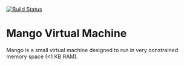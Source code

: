 [![Build Status](https://travis-ci.org/ektrah/mango.svg?branch=master)](https://travis-ci.org/ektrah/mango)

# Mango Virtual Machine

Mango is a small virtual machine designed to run in very constrained memory space (<1 KB RAM).
